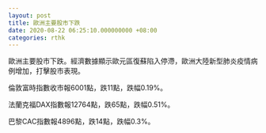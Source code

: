 ```yaml
---
layout: post
title: 歐洲主要股市下跌
date: 2020-08-22 06:25:10.000000000 +08:00
categories: rthk
---
```


歐洲主要股市下跌。經濟數據顯示歐元區復蘇陷入停滯，歐洲大陸新型肺炎疫情病例增加，打擊股市表現。

倫敦富時指數收市報6001點，跌11點，跌幅0.19%。

法蘭克福DAX指數報12764點，跌65點，跌幅0.51%。

巴黎CAC指數報4896點，跌14點，跌幅0.3%。
